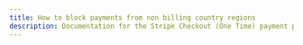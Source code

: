 ```yaml
---
title: How to block payments from non billing country regions
description: Documentation for the Stripe Checkout (One Time) payment provider for Vendr, the eCommerce solution for Umbraco v8+
---
```


<work-in-progress />